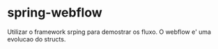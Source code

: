 # spring-webflow
Utilizar o framework srping para demostrar os fluxo. O webflow e' uma evolucao do structs.
